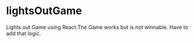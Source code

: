 # lightsOutGame
Lights out Game using React.The Game works but is not winnable. Have to add that logic.
